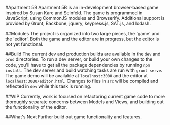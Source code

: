 #Apartment 5B
Apartment 5B is an in-development browser-based game inspired by Susan Kare and Seinfeld. The game is programmed in JavaScript, using CommonJS modules and Browserify. Additional support is provided by Grunt, Backbone, jquery, keypress.js, SAT.js, and lodash.

##Modules
The project is organized into two large pieces, the 'game' and the 'editor'. Both the game and the editor are in progress, but the editor is not yet functional.

##Build
The current dev and production builds are available in the `dev` and `prod` directories. To run a dev server, or build your own changes to the code, you'll have to get all the package dependencies by running `npm install`. The dev server and build watching tasks are run with `grunt serve`. The game demo will be available at `localhost:3000` and the editor at `localhost:3000/editor.html`. Changes to files in `src` will be compiled and reflected in `dev` while this task is running.

##WIP
Currently, work is focused on refactoring current game code to more thoroughly separate concerns between Models and Views, and building out the functionality of the editor.

##What's Next
Further build out game functionality and features.
